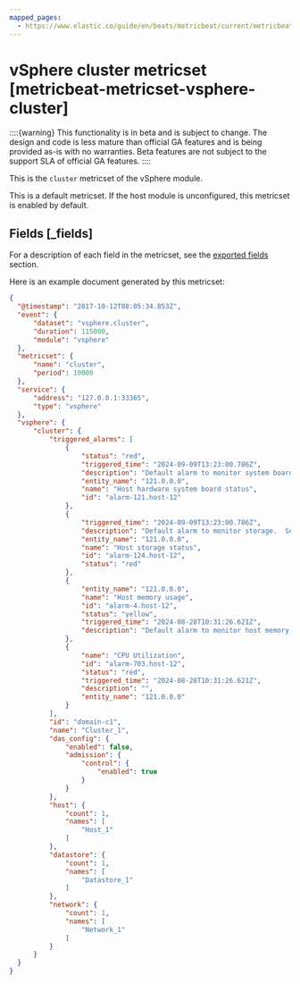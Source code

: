 ```yaml
---
mapped_pages:
  - https://www.elastic.co/guide/en/beats/metricbeat/current/metricbeat-metricset-vsphere-cluster.html
---
```


<!-- This file is generated! See scripts/docs_collector.py -->

# vSphere cluster metricset [metricbeat-metricset-vsphere-cluster]

::::{warning}
This functionality is in beta and is subject to change. The design and code is less mature than official GA features and is being provided as-is with no warranties. Beta features are not subject to the support SLA of official GA features.
::::


This is the `cluster` metricset of the vSphere module.

This is a default metricset. If the host module is unconfigured, this metricset is enabled by default.

## Fields [_fields]

For a description of each field in the metricset, see the [exported fields](/reference/metricbeat/exported-fields-vsphere.md) section.

Here is an example document generated by this metricset:

```json
{
  "@timestamp": "2017-10-12T08:05:34.853Z",
  "event": {
      "dataset": "vsphere.cluster",
      "duration": 115000,
      "module": "vsphere"
  },
  "metricset": {
      "name": "cluster",
      "period": 10000
  },
  "service": {
      "address": "127.0.0.1:33365",
      "type": "vsphere"
  },
  "vsphere": {
      "cluster": {
          "triggered_alarms": [
              {
                  "status": "red",
                  "triggered_time": "2024-09-09T13:23:00.786Z",
                  "description": "Default alarm to monitor system boards.  See the host's Hardware Status tab for more details.",
                  "entity_name": "121.0.0.0",
                  "name": "Host hardware system board status",
                  "id": "alarm-121.host-12"
              },
              {
                  "triggered_time": "2024-09-09T13:23:00.786Z",
                  "description": "Default alarm to monitor storage.  See the host's Hardware Status tab for more details.",
                  "entity_name": "121.0.0.0",
                  "name": "Host storage status",
                  "id": "alarm-124.host-12",
                  "status": "red"
              },
              {
                  "entity_name": "121.0.0.0",
                  "name": "Host memory usage",
                  "id": "alarm-4.host-12",
                  "status": "yellow",
                  "triggered_time": "2024-08-28T10:31:26.621Z",
                  "description": "Default alarm to monitor host memory usage"
              },
              {
                  "name": "CPU Utilization",
                  "id": "alarm-703.host-12",
                  "status": "red",
                  "triggered_time": "2024-08-28T10:31:26.621Z",
                  "description": "",
                  "entity_name": "121.0.0.0"
              }
          ],
          "id": "domain-c1",
          "name": "Cluster_1",
          "das_config": {
              "enabled": false,
              "admission": {
                  "control": {
                      "enabled": true
                  }
              }
          },
          "host": {
              "count": 1,
              "names": [
                  "Host_1"
              ]
          },
          "datastore": {
              "count": 1,
              "names": [
                  "Datastore_1"
              ]
          },
          "network": {
              "count": 1,
              "names": [
                  "Network_1"
              ]
          }
      }
  }
}
```

